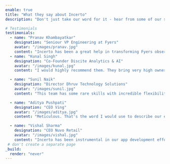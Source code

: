 ```yaml
---
enable: true
title: "What they say about Incerto"
description: "Don't just take our word for it - hear from some of our satisfied clients! Check out some of our testimonials below to see what others are saying about Incerto."

# Testimonials
testimonials:
  - name: "Pranav Khambayatkar"
    designation: "Seniour VP Engineering at Fyers"
    avatar: "/images/pranav.jpg"
    content: "Incerto has been a great help in transforming Fyers observability landscape. Their end-to-end implementation with open source technologies provided meaningful insights into our infrastructure. Real-time observability and proactive alerting mitigated issues swiftly, reducing MTTR (Mean time to resolve) significantly. Crucially, Incerto ensured seamless SIEM compliance and delivered a highly customized solution tailored to our unique needs. Resolving pain points unaddressed by other vendors showcased their commitment to client success. We highly recommend Incerto team to organizations seeking a revolutionary observability partner."
  - name: "Kunal Singh"
    designation: "Co-Founder Discite Analytics & AI"
    avatar: "/images/kunal.jpg"
    content: "I would highly recommend them. They bring very high ownership to the projects they work on with no followups required, and they are really good problem solvers so its easy to trust them with some critical issues you are facing.</br></br></br></br></br></br>"

  - name: "Sunil Naik"
    designation: "Director Dhruv Technology Solutions"
    avatar: "/images/sunil.jpg"
    content: "This team has some rare skills with incredible flexibility and subject matter expertise. They have worked diligently to meet and exceed our expectations.</br></br></br></br></br></br></br>"

  - name: "Aditya Pushpati"
    designation: "CEO Ving"
    avatar: "/images/aditya.jpg"
    content: "Meticulous. That's the word I would use to describe our engagement with Incerto Technologies. Their planning and attention to detail was commendable. The team looked into aspects that we missed and suggested the multiple options to choose from, in terms of approach to meet our product goals. Very professional and consultative. </br></br></br>"

  - name: "Vishal Sharma"
    designation: "CEO Nuvo Retail"
    avatar: "/images/vishal.jpg"
    content: "Incerto has been instrumental in our app development efforts. Their expertise in software architecture has significantly improved our application. With a keen eye for detail, they addressed and resolved security issues, maintaining a strong and secure codebase. Incerto's consultative approach makes them our preferred choice for tackling software challenges. Highly recommended for their proficiency and dedication!"
 # don't create a separate page
_build:
  render: "never"
---
```


